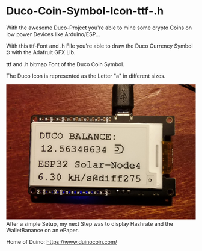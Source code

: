 # Duco-Coin-Symbol-Icon-ttf-.h
With the awesome Duco-Project you're able to mine some crypto Coins on low power Devices like Arduino/ESP...

With this ttf-Font and .h File you're able to draw the Duco Currency Symbol ᕲ with the Adafruit GFX Lib. 


ttf and .h bitmap Font of the Duco Coin Symbol.

The Duco Icon is represented as the Letter "a" in different sizes.

![alt text](https://github.com/SandUhrGucker/Duco-Coin-Symbol-Icon-ttf-.h/blob/main/ducottf.jpg?raw=true)
After a simple Setup, my next Step was to display Hashrate and the WalletBanance on an ePaper.

Home of Duino: https://www.duinocoin.com/
